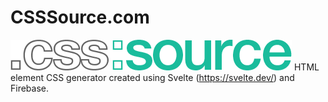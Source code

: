 # CSSSource.com
![CSS Source Logo](https://github.com/NSDrowned/css-source/blob/master/public/assets/img/logo-lightback.png)
HTML element CSS generator created using Svelte (https://svelte.dev/) and Firebase.
